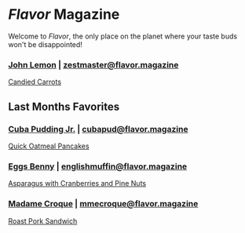 # _Flavor_ Magazine

Welcome to _Flavor_, the only place on the planet where your taste buds won't be disappointed!



### [John Lemon](writer/john-lemon.md) | zestmaster@flavor.magazine


[Candied Carrots](recipe/feb/candied-carrots.md)

## Last Months Favorites

### [Cuba Pudding Jr.](writer/cuba-pudding-jr.md) | cubapud@flavor.magazine

[Quick Oatmeal Pancakes](recipe/feb/quick.oatmeal.pancakes.md)

### [Eggs Benny](writer/eggs-benny.md) | englishmuffin@flavor.magazine

[Asparagus with Cranberries and Pine Nuts](recipe/feb/asparagus-with-cranberries-and-pine-nuts.md)

### [Madame Croque](writer/madame-croque.md) | mmecroque@flavor.magazine

[Roast Pork Sandwich](recipe/feb/roast-pork-sandwich.md)
